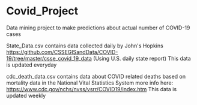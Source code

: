 # Covid_Project
Data mining project to make predictions about actual number of COVID-19 cases 

State_Data.csv contains data collected daily by John's Hopkins 
https://github.com/CSSEGISandData/COVID-19/tree/master/csse_covid_19_data  (Using U.S. daily state report)
This data is updated everyday

cdc_death_data.csv contains data about COVID related deaths based on mortality data in the National Vital Statistics System
more info here: https://www.cdc.gov/nchs/nvss/vsrr/COVID19/index.htm
This data is updated weekly 
